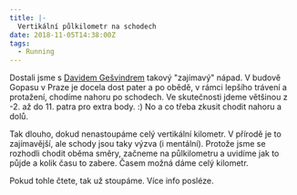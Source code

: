 ```yaml
---
title: |-
  Vertikální půlkilometr na schodech
date: 2018-11-05T14:38:00Z
tags:
  - Running
---
```

Dostali jsme s [Davidem Gešvindrem][1] takový "zajímavý" nápad. V budově Gopasu v Praze je docela dost pater a po obědě, v rámci lepšího trávení a protažení, chodíme nahoru po schodech. Ve skutečnosti jdeme většinou z -2. až do 11. patra pro extra body. :) No a co třeba zkusit chodit nahoru a dolů. 

<!-- excerpt -->

Tak dlouho, dokud nenastoupáme celý vertikální kilometr. V přírodě je to zajímavější, ale schody jsou taky výzva (i mentální). Protože jsme se rozhodli chodit oběma směry, začneme na půlkilometru a uvidíme jak to půjde a kolik času to zabere. Časem možná dáme celý kilometr. 

Pokud tohle čtete, tak už stoupáme. Více info posléze. 

[1]: https://wug.cz/prednasejici/2-David-Gesvindr
